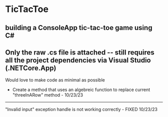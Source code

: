 # TicTacToe
building a ConsoleApp tic-tac-toe game using C#
-----
Only the raw .cs file is attached -- still requires all the project dependencies via Visual Studio (.NETCore.App)
-----
Would love to make code as minimal as possible
  - Create a method that uses an algebreic function to replace current "threeInARow" method - 10/23/23
-----
"Invalid input" exception handle is not working correctly - FIXED 10/23/23
